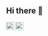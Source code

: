 ## Hi there 👋

<a href="https://vk.com/hottannishiteshuen">
  <img align="left" alt="VKontakte" width="22px" src="https://cdn.jsdelivr.net/npm/simple-icons@v3/icons/vk.svg" />
</a>
<a href="https://t.me/aguero_agnes">
  <img align="left" alt="Abhishek's Telegram" width="22px" src="https://cdn.jsdelivr.net/npm/bootstrap-icons@1.11.3/icons/telegram.svg" />
</a>

<!--
**kurogayashi/kurogayashi** is a ✨ _special_ ✨ repository because its `README.md` (this file) appears on your GitHub profile.

Here are some ideas to get you started:

- 🔭 I’m currently working on ...
- 🌱 I’m currently learning ...
- 👯 I’m looking to collaborate on ...
- 🤔 I’m looking for help with ...
- 💬 Ask me about ...
- 📫 How to reach me: ...
- 😄 Pronouns: ...
- ⚡ Fun fact: ...
-->
